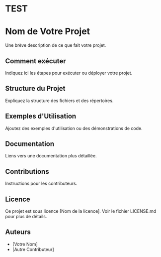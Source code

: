 # TEST
# Nom de Votre Projet

Une brève description de ce que fait votre projet.

## Comment exécuter

Indiquez ici les étapes pour exécuter ou déployer votre projet.

## Structure du Projet

Expliquez la structure des fichiers et des répertoires.

## Exemples d'Utilisation

Ajoutez des exemples d'utilisation ou des démonstrations de code.

## Documentation

Liens vers une documentation plus détaillée.

## Contributions

Instructions pour les contributeurs.

## Licence

Ce projet est sous licence [Nom de la licence]. Voir le fichier LICENSE.md pour plus de détails.

## Auteurs

- [Votre Nom]
- [Autre Contributeur]
